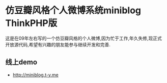 仿豆瓣风格个人微博系统miniblog ThinkPHP版
=========================================
这是在09年左右写的一个仿豆瓣风格的个人微博,因为忙于工作,年久失修,现正式开放源代码,希望有兴趣的朋友能参与继续开发和完善.

线上demo
--------
+ http://miniblog.t-y.me

